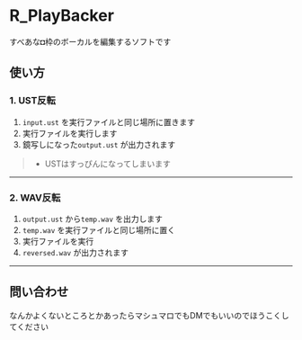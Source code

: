 # R_PlayBacker
すべあな◘枠のボーカルを編集するソフトです

## 使い方

### 1. UST反転

1. `input.ust` を実行ファイルと同じ場所に置きます
2. 実行ファイルを実行します
3. 鏡写しになった`output.ust` が出力されます

> - USTはすっぴんになってしまいます

---

### 2. WAV反転

1. `output.ust` から`temp.wav` を出力します
2. `temp.wav` を実行ファイルと同じ場所に置く  
3. 実行ファイルを実行
4. `reversed.wav` が出力されます

---

## 問い合わせ

なんかよくないところとかあったらマシュマロでもDMでもいいのでほうこくしてください
